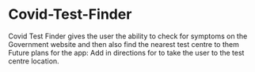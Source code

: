 # Covid-Test-Finder
Covid Test Finder gives the user the ability to check for symptoms on the Government website and then also find the nearest test centre to them
Future plans for the app: Add in directions for to take the user to the test centre location.
